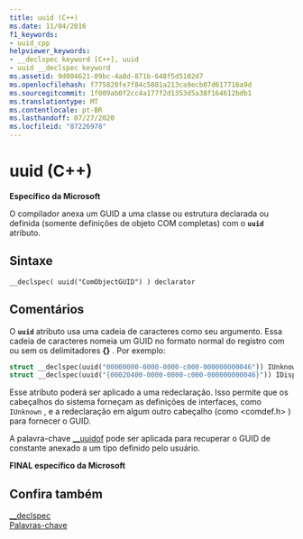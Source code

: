 ```yaml
---
title: uuid (C++)
ms.date: 11/04/2016
f1_keywords:
- uuid_cpp
helpviewer_keywords:
- __declspec keyword [C++], uuid
- uuid __declspec keyword
ms.assetid: 9d004621-09bc-4a8d-871b-648f5d5102d7
ms.openlocfilehash: f775820fe7f84c5081a213ca9ecb07d617716a9d
ms.sourcegitcommit: 1f009ab0f2cc4a177f2d1353d5a38f164612bdb1
ms.translationtype: MT
ms.contentlocale: pt-BR
ms.lasthandoff: 07/27/2020
ms.locfileid: "87226978"
---
```

# <a name="uuid-c"></a>uuid (C++)

**Específico da Microsoft**

O compilador anexa um GUID a uma classe ou estrutura declarada ou definida (somente definições de objeto COM completas) com o **`uuid`** atributo.

## <a name="syntax"></a>Sintaxe

```
__declspec( uuid("ComObjectGUID") ) declarator
```

## <a name="remarks"></a>Comentários

O **`uuid`** atributo usa uma cadeia de caracteres como seu argumento. Essa cadeia de caracteres nomeia um GUID no formato normal do registro com ou sem os delimitadores **{}** . Por exemplo:

```cpp
struct __declspec(uuid("00000000-0000-0000-c000-000000000046")) IUnknown;
struct __declspec(uuid("{00020400-0000-0000-c000-000000000046}")) IDispatch;
```

Esse atributo poderá ser aplicado a uma redeclaração. Isso permite que os cabeçalhos do sistema forneçam as definições de interfaces, como `IUnknown` , e a redeclaração em algum outro cabeçalho (como \<comdef.h> ) para fornecer o GUID.

A palavra-chave [__uuidof](../cpp/uuidof-operator.md) pode ser aplicada para recuperar o GUID de constante anexado a um tipo definido pelo usuário.

**FINAL específico da Microsoft**

## <a name="see-also"></a>Confira também

[__declspec](../cpp/declspec.md)<br/>
[Palavras-chave](../cpp/keywords-cpp.md)

